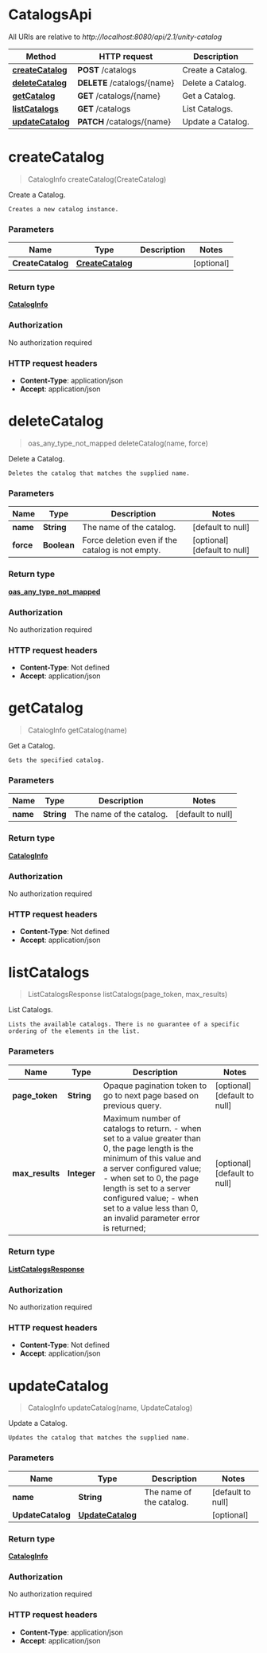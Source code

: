 # CatalogsApi

All URIs are relative to *http://localhost:8080/api/2.1/unity-catalog*

| Method | HTTP request | Description |
|------------- | ------------- | -------------|
| [**createCatalog**](CatalogsApi.md#createCatalog) | **POST** /catalogs | Create a Catalog. |
| [**deleteCatalog**](CatalogsApi.md#deleteCatalog) | **DELETE** /catalogs/{name} | Delete a Catalog. |
| [**getCatalog**](CatalogsApi.md#getCatalog) | **GET** /catalogs/{name} | Get a Catalog. |
| [**listCatalogs**](CatalogsApi.md#listCatalogs) | **GET** /catalogs | List Catalogs. |
| [**updateCatalog**](CatalogsApi.md#updateCatalog) | **PATCH** /catalogs/{name} | Update a Catalog. |


<a name="createCatalog"></a>
# **createCatalog**
> CatalogInfo createCatalog(CreateCatalog)

Create a Catalog.

    Creates a new catalog instance. 

### Parameters

|Name | Type | Description  | Notes |
|------------- | ------------- | ------------- | -------------|
| **CreateCatalog** | [**CreateCatalog**](../Models/CreateCatalog.md)|  | [optional] |

### Return type

[**CatalogInfo**](../Models/CatalogInfo.md)

### Authorization

No authorization required

### HTTP request headers

- **Content-Type**: application/json
- **Accept**: application/json

<a name="deleteCatalog"></a>
# **deleteCatalog**
> oas_any_type_not_mapped deleteCatalog(name, force)

Delete a Catalog.

    Deletes the catalog that matches the supplied name. 

### Parameters

|Name | Type | Description  | Notes |
|------------- | ------------- | ------------- | -------------|
| **name** | **String**| The name of the catalog. | [default to null] |
| **force** | **Boolean**| Force deletion even if the catalog is not empty. | [optional] [default to null] |

### Return type

[**oas_any_type_not_mapped**](../Models/AnyType.md)

### Authorization

No authorization required

### HTTP request headers

- **Content-Type**: Not defined
- **Accept**: application/json

<a name="getCatalog"></a>
# **getCatalog**
> CatalogInfo getCatalog(name)

Get a Catalog.

    Gets the specified catalog. 

### Parameters

|Name | Type | Description  | Notes |
|------------- | ------------- | ------------- | -------------|
| **name** | **String**| The name of the catalog. | [default to null] |

### Return type

[**CatalogInfo**](../Models/CatalogInfo.md)

### Authorization

No authorization required

### HTTP request headers

- **Content-Type**: Not defined
- **Accept**: application/json

<a name="listCatalogs"></a>
# **listCatalogs**
> ListCatalogsResponse listCatalogs(page\_token, max\_results)

List Catalogs.

    Lists the available catalogs. There is no guarantee of a specific ordering of the elements in the list. 

### Parameters

|Name | Type | Description  | Notes |
|------------- | ------------- | ------------- | -------------|
| **page\_token** | **String**| Opaque pagination token to go to next page based on previous query.  | [optional] [default to null] |
| **max\_results** | **Integer**| Maximum number of catalogs to return. - when set to a value greater than 0, the page length is the minimum of this value and a server configured value; - when set to 0, the page length is set to a server configured value; - when set to a value less than 0, an invalid parameter error is returned;  | [optional] [default to null] |

### Return type

[**ListCatalogsResponse**](../Models/ListCatalogsResponse.md)

### Authorization

No authorization required

### HTTP request headers

- **Content-Type**: Not defined
- **Accept**: application/json

<a name="updateCatalog"></a>
# **updateCatalog**
> CatalogInfo updateCatalog(name, UpdateCatalog)

Update a Catalog.

    Updates the catalog that matches the supplied name. 

### Parameters

|Name | Type | Description  | Notes |
|------------- | ------------- | ------------- | -------------|
| **name** | **String**| The name of the catalog. | [default to null] |
| **UpdateCatalog** | [**UpdateCatalog**](../Models/UpdateCatalog.md)|  | [optional] |

### Return type

[**CatalogInfo**](../Models/CatalogInfo.md)

### Authorization

No authorization required

### HTTP request headers

- **Content-Type**: application/json
- **Accept**: application/json

